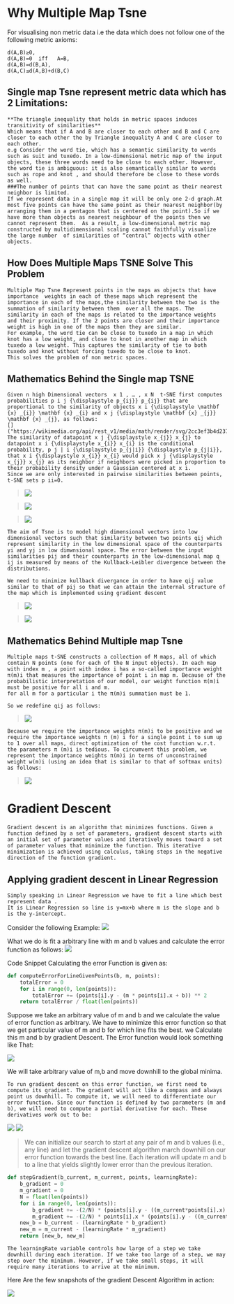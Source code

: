 # Why Multiple Map Tsne
For visualising non metric data i.e the data which does not follow one of the following metric axioms:
```
d(A,B)≥0,
d(A,B)=0  iff   A=B,
d(A,B)=d(B,A),
d(A,C)≤d(A,B)+d(B,C)
```
## Single map Tsne represent metric data which has 2 Limitations:
```
**The triangle inequality that holds in metric spaces induces transitivity of similarities**
Which means that if A and B are closer to each other and B and C are closer to each other the by Triangle inequality A and C are closer to each other.
e.g Consider the word tie, which has a semantic similarity to words such as suit and tuxedo. In a low-dimensional metric map of the input objects, these three words need to be close to each other. However, the word tie is ambiguous: it is also semantically similar to words such as rope and knot , and should therefore be close to these words as well.
###The number of points that can have the same point as their nearest neighbor is limited.
If we represent data in a single map it will be only one 2-d graph.At most five points can have the same point as their nearest neighbor(by arranging them in a pentagon that is centered on the point).So if we have more than objects as nearest neighbour of the points then we cannot represent them.  As a result, a low-dimensional metric map constructed by multidimensional scaling cannot faithfully visualize the large number  of similarities of “central” objects with other objects.
```
## How Does Multiple Maps TSNE Solve This Problem
```
Multiple Map Tsne Represent points in the maps as objects that have importance  weights in each of these maps which represent the importance in each of the maps,the similarity between the two is the summation of similarity between them  over all the maps. The similarity in each of the maps is related to the importance weights and their proximity. If the 2 points are closer and their importance weight is high in one of the maps then they are similar.
For example, the word tie can be close to tuxedo in a map in which knot has a low weight, and close to knot in another map in which tuxedo a low weight. This captures the similarity of tie to both tuxedo and knot without forcing tuxedo to be close to knot.
This solves the problem of non metric spaces.
```
## Mathematics Behind the Single map TSNE
```
Given n high Dimensional vectors  x 1 , … , x N  t-SNE first computes probabilities p i j {\displaystyle p_{ij}} p_{ij} that are proportional to the similarity of objects x i {\displaystyle \mathbf {x} _{i}} \mathbf {x} _{i} and x j {\displaystyle \mathbf {x} _{j}} \mathbf {x} _{j}, as follows:
[]("https://wikimedia.org/api/rest_v1/media/math/render/svg/2cc3ef3b4d237787cd82e5ef638d96d642a1e43d")
The similarity of datapoint x j {\displaystyle x_{j}} x_{j} to datapoint x i {\displaystyle x_{i}} x_{i} is the conditional probability, p j | i {\displaystyle p_{j|i}} {\displaystyle p_{j|i}}, that x i {\displaystyle x_{i}} x_{i} would pick x j {\displaystyle x_{j}} x_{j} as its neighbor if neighbors were picked in proportion to their probability density under a Gaussian centered at x i.
Since we are only interested in pairwise similarities between points, t-SNE sets p ii=0.
```
> ![](http://www.sciweavers.org/upload/Tex2Img_1503836598/render.png)

> ![](http://www.sciweavers.org/upload/Tex2Img_1503836873/render.png)

> ![](http://www.sciweavers.org/upload/Tex2Img_1503836941/render.png)
```
The aim of Tsne is to model high dimensional vectors into low dimensional vectors such that similarity between two points qij which represent similarity in the low dimensional space of the counterparts yi and yj in low dimwnsional space. The error between the input similarities pij and their counterparts in the low-dimensional map q ij is measured by means of the Kullback-Leibler divergence between the distributions.

We need to minimize kullback divergance in order to have qij value similar to that of pij so that we can attain the internal structure of the map which is implemented using gradient descent
```
> ![](http://www.sciweavers.org/upload/Tex2Img_1503832642/render.png)

> ![](http://www.sciweavers.org/upload/Tex2Img_1503837861/render.png)

## Mathematics Behind Multiple map Tsne
```
Multiple maps t-SNE constructs a collection of M maps, all of which contain N points (one for each of the N input objects). In each map with index m , a point with index i has a so-called importance weight π(m)i that measures the importance of point i in map m. Because of the probabilistic interpretation of our model, our weight function π(m)i must be positive for all i and m.
for all m for a particular i the π(m)i summation must be 1.

So we redefine qij as follows:
```

> ![](http://www.sciweavers.org/upload/Tex2Img_1503840704/render.png)
```
Because we require the importance weights π(m)i to be positive and we require the importance weights π (m) i for a single point i to sum up to 1 over all maps, direct optimization of the cost function w.r.t. the parameters π (m)i is tedious. To circumvent this problem, we represent the importance weights π(m)i in terms of unconstrained weight w(m)i (using an idea that is similar to that of softmax units) as follows:
```
> ![](http://www.sciweavers.org/upload/Tex2Img_1503841227/render.png)


# Gradient Descent
```
Gradient descent is an algorithm that minimizes functions. Given a function defined by a set of parameters, gradient descent starts with an initial set of parameter values and iteratively moves toward a set of parameter values that minimize the function. This iterative minimization is achieved using calculus, taking steps in the negative direction of the function gradient.
``` 
## Applying gradient descent in Linear Regression
```
Simply speaking in Linear Regression we have to fit a line which best represent data .
It is Linear Regression so line is y=mx+b where m is the slope and b is the y-intercept.
``` 
Consider the following Example:
![](https://spin.atomicobject.com/wp-content/uploads/points_for_linear_regression1.png)

What we do is fit a arbitrary line with m and b values and calculate the error function as follows:
![](http://www.sciweavers.org/upload/Tex2Img_1503845632/render.png)

Code Snippet Calculating the error Function is given as:
```python 
def computeErrorForLineGivenPoints(b, m, points):
    totalError = 0
    for i in range(0, len(points)):
        totalError += (points[i].y - (m * points[i].x + b)) ** 2
    return totalError / float(len(points))
```
Suppose we take an arbitrary value of m and b  and we calculate the value of error function as arbitrary. We have to minimize this error function so that we get particular value of m and b for which line fits the best. we Calculate this m and b by gradient Descent.
The Error function would look something like That:

![](https://spin.atomicobject.com/wp-content/uploads/gradient_descent_error_surface.png)

We will take arbitrary value of m,b and move downhill to the global minima.
```
To run gradient descent on this error function, we first need to compute its gradient. The gradient will act like a compass and always point us downhill. To compute it, we will need to differentiate our error function. Since our function is defined by two parameters (m and b), we will need to compute a partial derivative for each. These derivatives work out to be:
```
![](http://www.sciweavers.org/upload/Tex2Img_1503845853/render.png)
![](http://www.sciweavers.org/upload/Tex2Img_1503845937/render.png)

>We can initialize our search to start at any pair of m and b values (i.e., any line) and let the gradient descent algorithm march downhill on our error function towards the best line. Each iteration will update m and b to a line that yields slightly lower error than the previous iteration.
```python
def stepGradient(b_current, m_current, points, learningRate):
    b_gradient = 0
    m_gradient = 0
    N = float(len(points))
    for i in range(0, len(points)):
        b_gradient += -(2/N) * (points[i].y - ((m_current*points[i].x) + b_current))
        m_gradient += -(2/N) * points[i].x * (points[i].y - ((m_current * points[i].x) + b_current))
    new_b = b_current - (learningRate * b_gradient)
    new_m = m_current - (learningRate * m_gradient)
    return [new_b, new_m]
```
```
The learningRate variable controls how large of a step we take downhill during each iteration. If we take too large of a step, we may step over the minimum. However, if we take small steps, it will require many iterations to arrive at the minimum.
```
Here Are the few snapshots of the gradient Descent Algorithm in action:



![](https://spin.atomicobject.com/wp-content/uploads/gradient_descent_search1.png)
